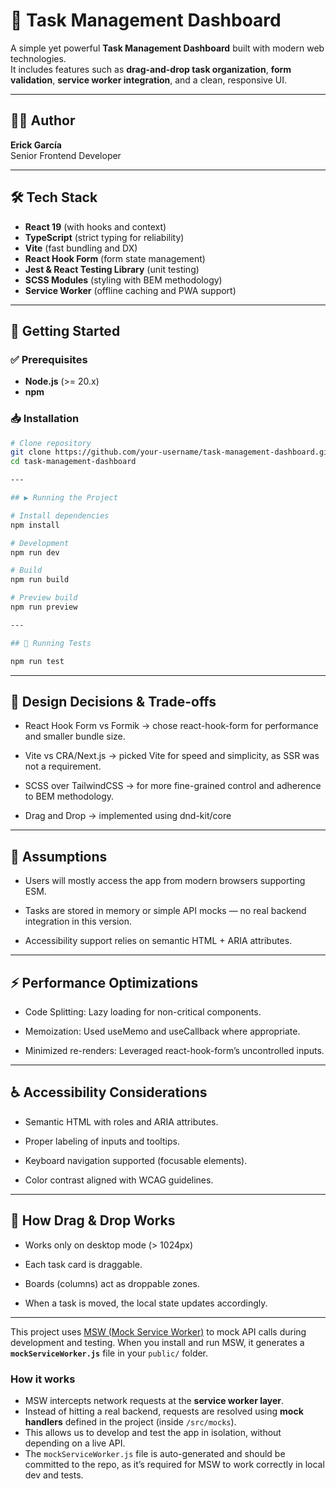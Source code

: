 # 📌 Task Management Dashboard

A simple yet powerful **Task Management Dashboard** built with modern web technologies.  
It includes features such as **drag-and-drop task organization**, **form validation**, **service worker integration**, and a clean, responsive UI.

---

## 👨‍💻 Author

**Erick García**  
Senior Frontend Developer

---

## 🛠️ Tech Stack

- **React 19** (with hooks and context)
- **TypeScript** (strict typing for reliability)
- **Vite** (fast bundling and DX)
- **React Hook Form** (form state management)
- **Jest & React Testing Library** (unit testing)
- **SCSS Modules** (styling with BEM methodology)
- **Service Worker** (offline caching and PWA support)

---

## 🚀 Getting Started

### ✅ Prerequisites

- **Node.js** (>= 20.x)
- **npm**

### 📥 Installation

```bash
# Clone repository
git clone https://github.com/your-username/task-management-dashboard.git
cd task-management-dashboard

---

## ▶️ Running the Project

# Install dependencies
npm install

# Development
npm run dev

# Build
npm run build

# Preview build
npm run preview

---

## 🧪 Running Tests

npm run test

```

---

## 🎨 Design Decisions & Trade-offs

- React Hook Form vs Formik → chose react-hook-form for performance and smaller bundle size.

- Vite vs CRA/Next.js → picked Vite for speed and simplicity, as SSR was not a requirement.

- SCSS over TailwindCSS → for more fine-grained control and adherence to BEM methodology.

- Drag and Drop → implemented using dnd-kit/core

---

## 📝 Assumptions

- Users will mostly access the app from modern browsers supporting ESM.

- Tasks are stored in memory or simple API mocks — no real backend integration in this version.

- Accessibility support relies on semantic HTML + ARIA attributes.

---

## ⚡ Performance Optimizations

- Code Splitting: Lazy loading for non-critical components.

- Memoization: Used useMemo and useCallback where appropriate.

- Minimized re-renders: Leveraged react-hook-form’s uncontrolled inputs.

---

## ♿ Accessibility Considerations

- Semantic HTML with roles and ARIA attributes.

- Proper labeling of inputs and tooltips.

- Keyboard navigation supported (focusable elements).

- Color contrast aligned with WCAG guidelines.

---

## 🔄 How Drag & Drop Works

- Works only on desktop mode (> 1024px)

- Each task card is draggable.

- Boards (columns) act as droppable zones.

- When a task is moved, the local state updates accordingly.

---

This project uses [MSW (Mock Service Worker)](https://mswjs.io/) to mock API calls during development and testing.
When you install and run MSW, it generates a **`mockServiceWorker.js`** file in your `public/` folder.

### How it works

- MSW intercepts network requests at the **service worker layer**.
- Instead of hitting a real backend, requests are resolved using **mock handlers** defined in the project (inside `/src/mocks`).
- This allows us to develop and test the app in isolation, without depending on a live API.
- The `mockServiceWorker.js` file is auto-generated and should be committed to the repo, as it’s required for MSW to work correctly in local dev and tests.
